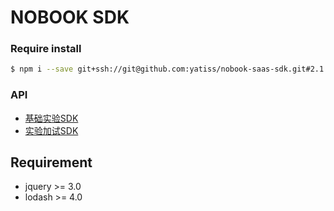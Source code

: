 # NOBOOK SDK
### Require install
```bash
$ npm i --save git+ssh://git@github.com:yatiss/nobook-saas-sdk.git#2.1.0
```

### API
* [基础实验SDK](nobook/lab/README.md)
* [实验加试SDK](nobook/additional/README.md)

## Requirement
* jquery >= 3.0
* lodash >= 4.0
